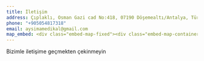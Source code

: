 ```yaml
---
title: İletişim
address: Çıplaklı, Osman Gazi cad No:418, 07190 Döşemealtı/Antalya, Türkiye
phone: "+905054817318"
email: aysimamedikal@gmail.com
map_embed: <div class="embed-map-fixed"><div class="embed-map-container"><iframe class="embed-map-frame" frameborder="0" scrolling="no" marginheight="0" marginwidth="0" src="https://maps.google.com/maps?width=600&height=400&hl=en&q=Aysima%20Medikal%20Antalya&t=k&z=16&ie=UTF8&iwloc=B&output=embed"></iframe><a href="https://map-embed.org" style="font-size:2px!important;color:gray!important;position:absolute;bottom:0;left:0;z-index:1;max-height:10px;overflow:hidden">google maps generator</a><a href="https://heygames.org" style="font-size:2px!important;color:gray!important;position:absolute;bottom:0;left:0;z-index:1;max-height:10px;overflow:hidden">HeyGames</a><a href="https://cartoongames.io" style="font-size:2px!important;color:gray!important;position:absolute;bottom:0;left:0;z-index:1;max-height:10px;overflow:hidden">Cartoon Games</a></div><style>.embed-map-fixed{position:relative;text-align:right;width:600px;height:400px;}.embed-map-container{overflow:hidden;background:none!important;width:600px;height:400px;}.embed-map-frame{width:600px!important;height:400px!important;}</style></div>
---
```

Bizimle iletişime geçmekten çekinmeyin
